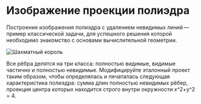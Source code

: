 # Изображение проекции полиэдра

Построение изображения полиэдра с удалением невидимых линий — пример
классической задачи, для успешного решения которой необходимо знакомство
с основами вычислительной геометрии.

![Шахматный король](images/king.png)

Все рёбра делятся на три класса: полностью видимые, видимые частично и 
полностью невидимые. Модифицируйте эталонный проект таким образом, 
чтобы определялась и печаталась следующая характеристика полиэдра: 
сумма длин полностью невидимых рёбер, проекция центра которых находится 
строго внутри окружности x^2+y^2 = 4.